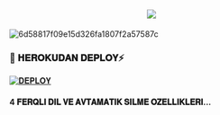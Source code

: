 <h1 align="center">
  <a href="https://git.io/typing-svg">
    <img src="https://readme-typing-svg.herokuapp.com/?lines=𝐒𝐀𝐋𝐀𝐌,+𝐗𝐎𝐒 𝐆𝐄𝐋𝐌𝐈𝐒𝐄𝐍!+🤍;𝐌𝐄𝐍𝐈𝐌+𝐀𝐃𝐈𝐌+𝐑𝐎𝐖𝐋𝐘𝐍 𝐌𝐔𝐒𝐈𝐂 𝐄𝐇𝐄....;𝐓𝐀𝐍𝐈𝐒 𝐎𝐋𝐌𝐀𝐆𝐈𝐌𝐈𝐙𝐀 𝐒𝐀𝐃𝐀𝐌+𝐁𝐈𝐑 𝐃𝐀𝐇𝐀+𝐗𝐎𝐒 𝐆𝐄𝐋𝐃𝐈𝐍!&center=true&size=41">
  </a>
</h1>

</p>
<img src="https://i.ibb.co/syVTfWb/6d58817f09e15d326fa1807f2a57587c.jpg" alt="6d58817f09e15d326fa1807f2a57587c" border="0"> 

###  📡 𝐇𝐄𝐑𝐎𝐊𝐔𝐃𝐀𝐍 𝐃𝐄𝐏𝐋𝐎𝐘⚡ 
[![𝐃𝐄𝐏𝐋𝐎𝐘](https://www.herokucdn.com/deploy/button.svg)](https://heroku.com/deploy?template=https://github.com/RowLyn/RowlynMusicEhe)
 
#### 4 𝐅𝐄𝐑𝐐𝐋𝐈  𝐃𝐈𝐋 𝐕𝐄 𝐀𝐕𝐓𝐀𝐌𝐀𝐓𝐈𝐊 𝐒𝐈𝐋𝐌𝐄 𝐎𝐙𝐄𝐋𝐋𝐈𝐊𝐋𝐄𝐑𝐈... 
